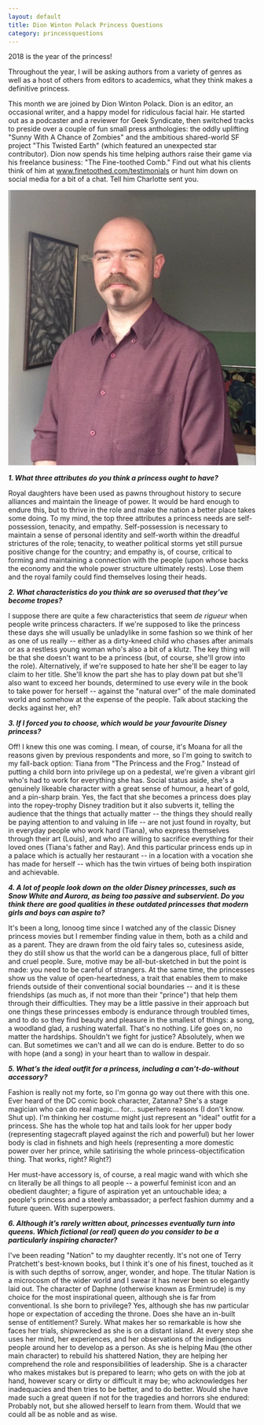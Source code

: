 ```yaml
---
layout: default
title: Dion Winton Polack Princess Questions
category: princessquestions
---
```


2018 is the year of the princess!

Throughout the year, I will be asking authors from a variety of genres as well as a host of others from editors to academics, what they think makes a definitive princess.

This month we are joined by Dion Winton Polack. Dion is an editor, an occasional writer, and a happy model for ridiculous facial hair. He started out as a podcaster and a reviewer for Geek Syndicate, then switched tracks to preside over a couple of fun small press anthologies: the oddly uplifting "Sunny With A Chance of Zombies" and the ambitious shared-world SF project "This Twisted Earth" (which featured an unexpected star contributor). Dion now spends his time helping authors raise their game via his freelance business: "The Fine-toothed Comb." Find out what his clients think of him at www.finetoothed.com/testimonials or hunt him down on social media for a bit of a chat. Tell him Charlotte sent you.

<img class="img-responsive col-sm-4 pull-right" src="/img/Year Of The Princess Questions/Dion picture.jpg" alt="Dion Winton Polack">

**_1. What three attributes do you think a princess ought to have?_**

Royal daughters have been used as pawns throughout history to secure alliances and maintain the lineage of power. It would be hard enough to endure this, but to thrive in the role and make the nation a better place takes some doing. To my mind, the top three attributes a princess needs are self-possession, tenacity, and empathy. Self-possession is necessary to maintain a sense of personal identity and self-worth within the dreadful strictures of the role; tenacity, to weather political storms yet still pursue positive change for the country; and empathy is, of course, critical to forming and maintaining a connection with the people (upon whose backs the economy and the whole power structure ultimately rests). Lose them and the royal family could find themselves losing their heads.


**_2. What characteristics do you think are so overused that they’ve become tropes?_**

I suppose there are quite a few characteristics that seem *de rigueur* when people write princess characters. If we're supposed to like the princess these days she will usually be unladylike in some fashion so we think of her as one of us really -- either as a dirty-kneed child who chases after animals or as a restless young woman who's also a bit of a klutz. The key thing will be that she doesn't want to be a princess (but, of course, she'll grow into the role). Alternatively, if we're supposed to hate her she'll be eager to lay claim to her title. She'll know the part she has to play down pat but she'll also want to exceed her bounds, determined to use every wile in the book to take power for herself -- against the "natural over" of the male dominated world and somehow at the expense of the people. Talk about stacking the decks against her, eh?

**_3. If I forced you to choose, which would be your favourite Disney princess?_**

Off! I knew this one was coming. I mean, of course, it's Moana for all the reasons given by previous respondents and more, so I'm going to switch to my fall-back option: Tiana from "The Princess and the Frog." Instead of putting a child born into privilege up on a pedestal, we're given a vibrant girl who's had to work for everything she has. Social status aside, she's a genuinely likeable character with a great sense of humour, a heart of gold, and a pin-sharp brain. Yes, the fact that she becomes a princess does play into the ropey-trophy Disney tradition but it also subverts it, telling the audience that the things that actually matter -- the things they should really be paying attention to and valuing in life -- are not just found in royalty, but in everyday people who work hard (Tiana), who express themselves through their art (Louis), and who are willing to sacrifice everything for their loved ones (Tiana's father and Ray). And this particular princess ends up in a palace which is actually her restaurant -- in a location with a vocation she has made for herself -- which has the twin virtues of being both inspiration and achievable.

**_4. A lot of people look down on the older Disney princesses, such as Snow White and Aurora, as being too passive and subservient. Do you think there are good qualities in these outdated princesses that modern girls and boys can aspire to?_**

It's been a long, lonoog time since I watched any of the classic Disney princess movies but I remember finding value in them, both as a child and as a parent. They are drawn from the old fairy tales so, cutesiness aside, they do still show us that the world can be a dangerous place, full of bitter and cruel people. Sure, motive may be all-but-sketched in but the point is made: you need to be careful of strangers. At the same time, the princesses show us the value of open-heartedness, a trait that enables them to make friends outside of their conventional social boundaries -- and it is these friendships (as much as, if not more than their "prince") that help them through their difficulties. They may be a little passive in their approach but one things these princesses embody is endurance through troubled times, and to do so they find beauty and pleasure in the smallest of things: a song, a woodland glad, a rushing waterfall. That's no nothing. Life goes on, no matter the hardships. Shouldn't we fight for justice? Absolutely, when we can. But sometimes we can't and all we can do is endure. Better to do so with hope (and a song) in your heart than to wallow in despair.

**_5. What’s the ideal outfit for a princess, including a can’t-do-without accessory?_**

Fashion is really not my forte, so I'm gonna go way out there with this one. Ever heard of the DC comic book character, Zatanna? She's a stage magician who can do real magic... for... superhero reasons (I don't know. Shut up). I'm thinking her costume might just represent an "ideal" outfit for a princess. She has the whole top hat and tails look for her upper body (representing stagecraft played against the rich and powerful) but her lower body is clad in fishnets and high heels (representing a more domestic power over her prince, while satirising the whole princess-objectification thing. That works, right? Right?) 

Her must-have accessory is, of course, a real magic wand with which she cn literally be all things to all people -- a powerful feminist icon and an obedient daughter; a figure of aspiration yet an untouchable idea; a people's princess and a steely ambassador; a perfect fashion dummy and a future queen. With superpowers. 

**_6. Although it’s rarely written about, princesses eventually turn into queens. Which fictional (or real) queen do you consider to be a particularly inspiring character?_**

I've been reading "Nation" to my daughter recently. It's not one of Terry Pratchett's best-known books, but I think it's one of his finest, touched as it is with such depths of sorrow, anger, wonder, and hope. The titular Nation is a microcosm of the wider world and I swear it has never been so elegantly laid out. The character of Daphne (otherwise known as Ermintrude) is my choice for the most inspirational queen, although she is far from conventional. Is she born to privilege? Yes, although she has nw particular hope or expectation of acceding the throne. Does she have an in-built sense of entitlement? Surely. What makes her so remarkable is how she faces her trials, shipwrecked as she is on a distant island. At every step she uses her mind, her experiences, and her observations of the indigenous people around her to develop as a person. As she is helping Mau (the other main character) to rebuild his shattered Nation, they are helping her comprehend the role and responsibilities of leadership. She is a character who makes mistakes but is prepared to learn; who gets on with the job at hand, however scary or dirty or difficult it may be; who acknowledges her inadequacies and then tries to be better, and to do better. Would she have made such a great queen if not for the tragedies and horrors she endured: Probably not, but she allowed herself to learn from them. Would that we could all be as noble and as wise.